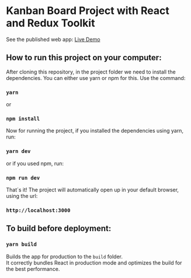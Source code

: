 # Kanban Board Project with React and Redux Toolkit

See the published web app: [Live Demo](https://kanban-board-react-kohl.vercel.app/)

## How to run this project on your computer:

After cloning this repository, in the project folder we need to install the dependencies. You can either use yarn or npm for this. Use the command:

### `yarn`

or

### `npm install`

Now for running the project, if you installed the dependencies using yarn, run:

### `yarn dev`

or if you used npm, run:

### `npm run dev`

That´s it! The project will automatically open up in your default browser, using the url:

### `http://localhost:3000`

## To build before deployment:

### `yarn build`

Builds the app for production to the `build` folder.\
It correctly bundles React in production mode and optimizes the build for the best performance.
